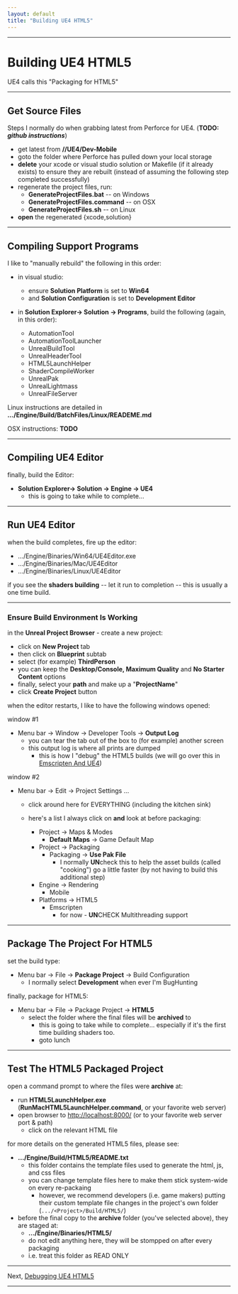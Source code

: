 ```yaml
---
layout: default
title: "Building UE4 HTML5"
---
```


* * *
# Building UE4 HTML5

UE4 calls this "Packaging for HTML5"

* * *
## Get Source Files

Steps I normally do when grabbing latest from Perforce for UE4.
(**TODO: _github instructions_**)

- get latest from **//UE4/Dev-Mobile**
- goto the folder where Perforce has pulled down your local storage
- **delete** your xcode or visual studio solution or Makefile (if it already exists)
	to ensure they are rebuilt (instead of assuming the following step completed successfully)
- regenerate the project files, run:
	- **GenerateProjectFiles.bat** -- on Windows
	- **GenerateProjectFiles.command** -- on OSX
	- **GenerateProjectFiles.sh** -- on Linux
- **open** the regenerated {xcode,solution}

* * *
## Compiling Support Programs

I like to "manually rebuild" the following in this order:

- in visual studio:
	- ensure **Solution Platform** is set to **Win64**
	- and **Solution Configuration** is set to **Development Editor**

- in **Solution Explorer-> Solution -> Programs**, build the following (again, in this order):
	- AutomationTool
	- AutomationToolLauncher
	- UnrealBuildTool
	- UnrealHeaderTool
	- HTML5LaunchHelper
	- ShaderCompileWorker
	- UnrealPak
	- UnrealLightmass
	- UnrealFileServer

Linux instructions are detailed in **.../Engine/Build/BatchFiles/Linux/READEME.md**

OSX instructions: **TODO**

* * *
## Compiling UE4 Editor

finally, build the Editor:
- **Solution Explorer-> Solution -> Engine -> UE4**
	- this is going to take while to complete...

* * *
## Run UE4 Editor

when the build completes, fire up the editor:
- .../Engine/Binaries/Win64/UE4Editor.exe
- .../Engine/Binaries/Mac/UE4Editor
- .../Engine/Binaries/Linux/UE4Editor

if you see the **shaders building** -- let it run to completion -- this is usually a one time build.

* * *
### Ensure Build Environment Is Working

in the **Unreal Project Browser** - create a new project:
- click on **New Project** tab
- then click on **Blueprint** subtab
- select (for example) **ThirdPerson**
- you can keep the **Desktop/Console, Maximum Quality** and **No Starter Content** options
- finally, select your **path** and make up a "**ProjectName**"
- click **Create Project** button


when the editor restarts, I like to have the following windows opened:

window #1
- Menu bar -> Window -> Developer Tools -> **Output Log**
	- you can tear the tab out of the box to (for example) another screen
	- this output log is where all prints are dumped
		- this is how I "debug" the HTML5 builds (we will go over this in [Emscripten And UE4](README.2.emscripten.and.UE4.md))

window #2
- Menu bar -> Edit -> Project Settings ...
	- click around here for EVERYTHING (including the kitchen sink)

	- here's a list I always click on **and** look at before packaging:
		- Project -> Maps & Modes
			- **Default Maps** -> Game Default Map
		- Project -> Packaging
			- Packaging -> **Use Pak File**
				- I normally **UN**check this to help the asset builds (called "cooking")
				go a little faster (by not having to build this additional step)
		- Engine -> Rendering
			- Mobile
		- Platforms -> HTML5
			- Emscripten
				- for now - **UN**CHECK Multithreading support

* * *
## Package The Project For HTML5

set the build type:
- Menu bar -> File -> **Package Project** -> Build Configuration
	- I normally select **Development** when ever I'm BugHunting

finally, package for HTML5:
- Menu bar -> File -> Package Project -> **HTML5**
	- select the folder where the final files will be **archived** to
		- this is going to take while to complete...  especially if it's the first time building shaders too.
		- goto lunch

* * *
## Test The HTML5 Packaged Project

open a command prompt to where the files were **archive** at:
- run **HTML5LaunchHelper.exe** (**RunMacHTML5LaunchHelper.command**, or your favorite web server)
- open browser to <http://localhost:8000/> (or to your favorite web server port & path)
	- click on the relevant HTML file

for more details on the generated HTML5 files, please see:
- **.../Engine/Build/HTML5/README.txt**
	- this folder contains the template files used to generate the html, js, and css files
	- you can change template files here to make them stick system-wide on every re-packaing
		- however, we recommend developers (i.e. game makers) putting their custom template file changes in the project's own folder
		(`.../<Project>/Build/HTML5/`)
- before the final copy to the **archive** folder (you've selected above), they are staged at:
	- **.../Engine/Binaries/HTML5/**
	- do not edit anything here, they will be stompped on after every packaging
	- i.e. treat this folder as READ ONLY

* * *

Next, [Debugging UE4 HTML5](README.1.debugging.UE4.HTML5.md)

* * *
